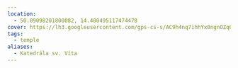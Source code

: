```yaml
---
location:
  - 50.09098201800082, 14.400495117474478
cover: https://lh3.googleusercontent.com/gps-cs-s/AC9h4nq7ihhYx0ngnOZqOxBeCwD8h0lY7TsaD-CfYIOr0xf7gdKphE4CjihI4PpWOoQwZg-7hCqw2ZPzCl7blZCIpM-XljgJizfwdRCn9jxS2g-StSNX3I6I5usDNtmyKFtkpc3fK3eHOA=w408-h306-k-no
tags:
  - temple
aliases:
  - Katedrála sv. Víta
---
```

